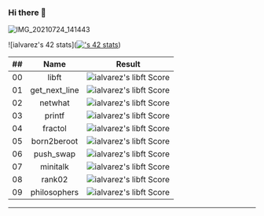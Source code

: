 ### Hi there 👋

![IMG_20210724_141443](https://user-images.githubusercontent.com/82544904/174868345-589fde9f-aa85-4a28-93a4-52009c438244.jpeg)


<!--
**cacharri/cacharri** is a ✨ _special_ ✨ repository because its `README.md` (this file) appears on your GitHub profile.

Here are some ideas to get you started:

- 🔭 I’m currently working on ...
- 🌱 I’m currently learning ...
- 👯 I’m looking to collaborate on ...
- 🤔 I’m looking for help with ...
- 💬 Ask me about ...
- 📫 How to reach me: ...
- 😄 Pronouns: ...
- ⚡ Fun fact: ...
-->
![ialvarez's 42 stats]([![<ialvarez>'s 42 stats](https://badge.mediaplus.ma/binary/<ialvarez>)](https://github.com/oakoudad/badge42))

|  ##  |			Name				| Result |
|:----:|:----------------:|:------:|
|  00  |libft							          | ![ialvarez's libft Score](https://badge42.vercel.app/api/v2/cl4ofhjq3001609mgjqdpu9db/project/2148525) |
|  01  |get_next_line			          | ![ialvarez's libft Score](https://badge42.vercel.app/api/v2/cl4ofhjq3001609mgjqdpu9db/project/2161963) |
|  02  |netwhat        		          | ![ialvarez's libft Score](https://badge42.vercel.app/api/v2/cl4ofhjq3001609mgjqdpu9db/project/2161963) |
|  03  |printf        		          | ![ialvarez's libft Score](https://badge42.vercel.app/api/v2/cl4ofhjq3001609mgjqdpu9db/project/2170098) |
|  04  |fractol        		          | ![ialvarez's libft Score](https://badge42.vercel.app/api/v2/cl4ofhjq3001609mgjqdpu9db/project/2367236) |
|  05  |born2beroot        		      | ![ialvarez's libft Score](https://badge42.vercel.app/api/v2/cl4ofhjq3001609mgjqdpu9db/project/2341023) |
|  06  |push_swap        		        | ![ialvarez's libft Score](https://badge42.vercel.app/api/v2/cl4ofhjq3001609mgjqdpu9db/project/2367235) |
|  07  |minitalk        		        | ![ialvarez's libft Score](https://badge42.vercel.app/api/v2/cl4ofhjq3001609mgjqdpu9db/project/2534449) |
|  08  |rank02        		        | ![ialvarez's libft Score](https://badge42.vercel.app/api/v2/cl4ofhjq3001609mgjqdpu9db/project/2534419) |
|  09  |philosophers        		        | ![ialvarez's libft Score](https://badge42.vercel.app/api/v2/cl4ofhjq3001609mgjqdpu9db/project/2568931) |

---
